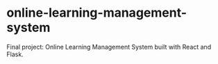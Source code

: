 # online-learning-management-system
Final project: Online Learning Management System built with React and Flask.
